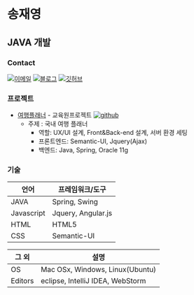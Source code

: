 # 송재영
## JAVA 개발

### Contact
[![이메일](https://img.shields.io/badge/email-mirror4ego@naver.com-00059f.svg)](mailto:mirror4ego@naver.com)
[![블로그](https://img.shields.io/badge/blog-mirror4ego.tistory.com-0229bf.svg)](https://mirror4ego.tistory.com/)
[![깃허브](https://img.shields.io/badge/github-github.com/mirror4ego-0229bf.svg)](https://github.com/mirror4ego/)

### 프로젝트
 - [여행플래너](http://mirror4ego.iptime.org:8080/web) - 교육원프로젝트 [![github](https://img.shields.io/badge/github-TripPlanner-lightgrey.svg)](https://github.com/mirror4ego/FinalKH)
    + 주제 : 국내 여행 플래너
      + 역할: UX/UI 설계, Front&Back-end 설계, 서버 환경 세팅
      + 프론트엔드: Semantic-UI, Jquery(Ajax)
      + 백엔드: Java, Spring, Oracle 11g 

### 기술

| 언어		 | 프레임워크/도구		             |
|------------|-------------------------------|
| JAVA    	 | Spring, Swing 				 |
| Javascript | Jquery, Angular.js            |
| HTML       | HTML5			 	         |
| CSS        | Semantic-UI		             |

| 그 외     	| 설명			                              	|
|----------	|-------------------------------------------	|
| OS       	| Mac OSx, Windows, Linux(Ubuntu)           	|
| Editors   | eclipse, IntelliJ IDEA, WebStorm            	|